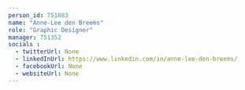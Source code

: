 ```yaml
---
person_id: 751083
name: "Anne-Lee den Breems"
role: "Graphic Designer"
manager: 751352
socials :
  - twitterUrl: None
  - linkedInUrl: https://www.linkedin.com/in/anne-lee-den-breems/
  - facebookUrl: None
  - websiteUrl: None
---
```


